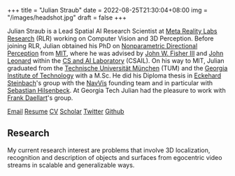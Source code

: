 +++
title =  "Julian Straub"
date = 2022-08-25T21:30:04+08:00
img = "/images/headshot.jpg"
draft = false
+++

Julian Straub is a Lead Spatial AI Research Scientist at [Meta Reality Labs Research](https://tech.facebook.com/reality-labs/) (RLR) working on Computer Vision and 3D Perception. 
Before joining RLR, Julian obtained his PhD on [Nonparametric Directional Perception](https://dspace.mit.edu/bitstream/handle/1721.1/112029/1006379939-MIT.pdf?sequence=1&isAllowed=y) 
from [MIT](https://www.mit.edu), where he was advised by [John W. Fisher III](https://sli.csail.mit.edu/people/johnfisher) and
[John Leonard](https://meche.mit.edu/people/faculty/JLEONARD@MIT.EDU) within the [CS and AI Laboratory](https://www.csail.mit.edu/) (CSAIL). 
On his way to MIT, Julian graduated from the [Technische Universität München](https://www.tum.de) (TUM) and the [Georgia Institute of Technology](https://www.gatech.edu) with a M.Sc. 
He did his Diploma thesis in [Eckehard Steinbach](https://www.professoren.tum.de/en/steinbach-eckehard)'s group with the [NavVis](https://www.navvis.com) founding team and in particular with [Sebastian Hilsenbeck](https://scholar.google.de/citations?user=TenY_v0AAAAJ). At Georgia Tech Julian had the pleasure to work with [Frank Daellart](https://dellaert.github.io)'s group.


[Email](mailto:jstraub@csail.mit.edu)
[Resume](https://people.csail.mit.edu/jstraub/download/JulianStraub_Resume.pdf)
[CV](https://people.csail.mit.edu/jstraub/download/JulianStraub_CV.pdf)
[Scholar](https://scholar.google.de/citations?user=49_cCT8AAAAJ)
[Twitter](https://x.com/jstraub6)
[Github](https://github.com/jstraub)

## Research

My current research interest are problems that involve 3D localization, recognition and description of objects and surfaces from egocentric video streams in scalable and generalizable ways. 
